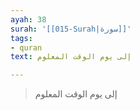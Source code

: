 ```yaml
---
ayah: 38
surah: '[[015-Surah|سورة]]'
tags:
- quran
text: إلى يوم الوقت المعلوم

---
```

> إلى يوم الوقت المعلوم
